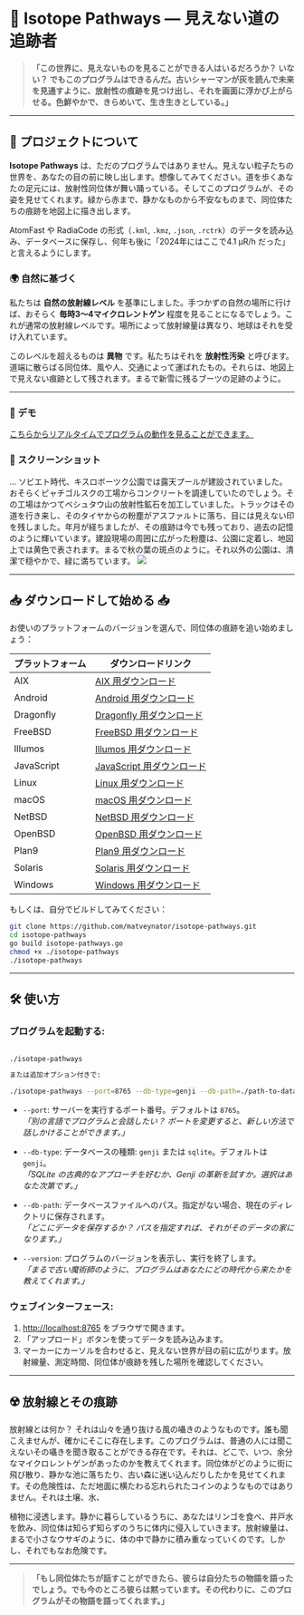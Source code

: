 # 🌌 **Isotope Pathways** — 見えない道の追跡者

> **「この世界に、見えないものを見ることができる人はいるだろうか？ いない？ でもこのプログラムはできるんだ。古いシャーマンが灰を読んで未来を見通すように、放射性の痕跡を見つけ出し、それを画面に浮かび上がらせる。色鮮やかで、きらめいて、生き生きとしている。」**

---

## 📖 **プロジェクトについて**

**Isotope Pathways** は、ただのプログラムではありません。見えない粒子たちの世界を、あなたの目の前に映し出します。想像してみてください。道を歩くあなたの足元には、放射性同位体が舞い踊っている。そしてこのプログラムが、その姿を見せてくれます。緑から赤まで、静かなものから不安なものまで、同位体たちの痕跡を地図上に描き出します。

AtomFast や RadiaCode の形式（`.kml`, `.kmz`, `.json`, `.rctrk`）のデータを読み込み、データベースに保存し、何年も後に「2024年にはここで4.1 µR/h だった」と言えるようにします。

### 🌍 **自然に基づく**

私たちは **自然の放射線レベル** を基準にしました。手つかずの自然の場所に行けば、おそらく **毎時3〜4マイクロレントゲン** 程度を見ることになるでしょう。これが通常の放射線レベルです。場所によって放射線量は異なり、地球はそれを受け入れています。

このレベルを超えるものは **異物** です。私たちはそれを **放射性汚染** と呼びます。道端に散らばる同位体、風や人、交通によって運ばれたもの。それらは、地図上で見えない痕跡として残されます。まるで新雪に残るブーツの足跡のように。

---

### 📸 **デモ**

<a href="https://jutsa.ru" target="_blank">こちらからリアルタイムでプログラムの動作を見ることができます。</a>

### 📸 **スクリーンショット**

... ソビエト時代、キスロボーツク公園では露天プールが建設されていました。おそらくピャチゴルスクの工場からコンクリートを調達していたのでしょう。その工場はかつてベシュタウ山の放射性鉱石を加工していました。トラックはその道を行き来し、そのタイヤからの粉塵がアスファルトに落ち、目には見えない印を残しました。年月が経ちましたが、その痕跡は今でも残っており、過去の記憶のように輝いています。建設現場の周囲に広がった粉塵は、公園に定着し、地図上では黄色で表されます。まるで秋の葉の斑点のように。それ以外の公園は、清潔で穏やかで、緑に満ちています。
<img src="https://repository-images.githubusercontent.com/870016860/11fd6abc-fe8b-4cd8-95c2-df1c631c8762">

---

## 📥 **ダウンロードして始める** 📥

お使いのプラットフォームのバージョンを選んで、同位体の痕跡を追い始めましょう：

| プラットフォーム  | ダウンロードリンク                                                                                  |
|------------|--------------------------------------------------------------------------------------------------------|
| AIX        | [AIX 用ダウンロード](http://files.zabiyaka.net/isotope-pathways/latest/no-gui/aix/)                     |
| Android    | [Android 用ダウンロード](http://files.zabiyaka.net/isotope-pathways/latest/no-gui/android/)              |
| Dragonfly  | [Dragonfly 用ダウンロード](http://files.zabiyaka.net/isotope-pathways/latest/no-gui/dragonfly/)          |
| FreeBSD    | [FreeBSD 用ダウンロード](http://files.zabiyaka.net/isotope-pathways/latest/no-gui/freebsd/)              |
| Illumos    | [Illumos 用ダウンロード](http://files.zabiyaka.net/isotope-pathways/latest/no-gui/illumos/)              |
| JavaScript | [JavaScript 用ダウンロード](http://files.zabiyaka.net/isotope-pathways/latest/no-gui/js/)                |
| Linux      | [Linux 用ダウンロード](http://files.zabiyaka.net/isotope-pathways/latest/no-gui/linux/)                  |
| macOS      | [macOS 用ダウンロード](http://files.zabiyaka.net/isotope-pathways/latest/no-gui/mac/)                    |
| NetBSD     | [NetBSD 用ダウンロード](http://files.zabiyaka.net/isotope-pathways/latest/no-gui/netbsd/)                |
| OpenBSD    | [OpenBSD 用ダウンロード](http://files.zabiyaka.net/isotope-pathways/latest/no-gui/openbsd/)              |
| Plan9      | [Plan9 用ダウンロード](http://files.zabiyaka.net/isotope-pathways/latest/no-gui/plan9/)                  |
| Solaris    | [Solaris 用ダウンロード](http://files.zabiyaka.net/isotope-pathways/latest/no-gui/solaris/)              |
| Windows    | [Windows 用ダウンロード](http://files.zabiyaka.net/isotope-pathways/latest/no-gui/windows/)              |

もしくは、自分でビルドしてみてください：

```bash
git clone https://github.com/matveynator/isotope-pathways.git
cd isotope-pathways
go build isotope-pathways.go
chmod +x ./isotope-pathways
./isotope-pathways
```

---

## 🛠 **使い方**

### プログラムを起動する:

```bash

./isotope-pathways

または追加オプション付きで:

./isotope-pathways --port=8765 --db-type=genji --db-path=./path-to-database-file.8765.genji
```

- `--port`: サーバーを実行するポート番号。デフォルトは `8765`。  
  _「別の言語でプログラムと会話したい？ ポートを変更すると、新しい方法で話しかけることができます。」_

- `--db-type`: データベースの種類: `genji` または `sqlite`。デフォルトは `genji`。  
  _「SQLite の古典的なアプローチを好むか、Genji の革新を試すか。選択はあなた次第です。」_

- `--db-path`: データベースファイルへのパス。指定がない場合、現在のディレクトリに保存されます。  
  _「どこにデータを保存するか？ パスを指定すれば、それがそのデータの家になります。」_

- `--version`: プログラムのバージョンを表示し、実行を終了します。  
  _「まるで古い魔術師のように、プログラムはあなたにどの時代から来たかを教えてくれます。」_

### ウェブインターフェース:

1. <a href="http://localhost:8765" target="new">http://localhost:8765</a> をブラウザで開きます。
2. 「アップロード」ボタンを使ってデータを読み込みます。
3. マーカーにカーソルを合わせると、見えない世界が目の前に広がります。放射線量、測定時間、同位体が痕跡を残した場所を確認してください。

---

## ☢️ **放射線とその痕跡**

放射線とは何か？ それは山々を通り抜ける風の囁きのようなものです。誰も聞こえませんが、確かにそこに存在します。このプログラムは、普通の人には聞こえないその囁きを聞き取ることができる存在です。それは、どこで、いつ、余分なマイクロレントゲンがあったのかを教えてくれます。同位体がどのように街に飛び散り、静かな池に落ちたり、古い森に迷い込んだりしたかを見せてくれます。その危険性は、ただ地面に横たわる忘れられたコインのようなものではありません。それは土壌、水、

植物に浸透します。静かに暮らしているうちに、あなたはリンゴを食べ、井戸水を飲み、同位体は知らず知らずのうちに体内に侵入していきます。放射線量は、まるで小さなウサギのように、体の中で静かに積み重なっていくのです。しかし、それでもなお危険です。

---

> **「もし同位体たちが話すことができたら、彼らは自分たちの物語を語ったでしょう。でも今のところ彼らは黙っています。その代わりに、このプログラムがその物語を語ってくれます。」**
